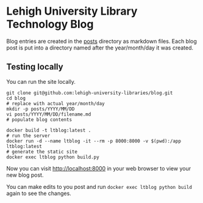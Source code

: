 # Lehigh University Library Technology Blog

Blog entries are created in the [posts](./posts) directory as markdown files. Each blog post is put into a directory named after the year/month/day it was created.

## Testing locally

You can run the site locally.

```
git clone git@github.com:lehigh-university-libraries/blog.git
cd blog
# replace with actual year/month/day
mkdir -p posts/YYYY/MM/DD
vi posts/YYYY/MM/DD/filename.md
# populate blog contents

docker build -t ltblog:latest .
# run the server
docker run -d --name ltblog -it --rm -p 8000:8000 -v $(pwd):/app ltblog:latest
# generate the static site
docker exec ltblog python build.py
```

Now you can visit [http://localhost:8000](http://localhost:8000) in your web browser to view your new blog post.

You can make edits to you post and run `docker exec ltblog python build` again to see the changes.
